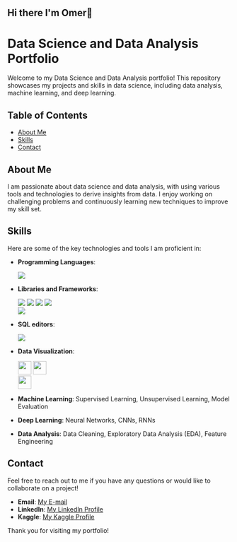 ## Hi there I'm Omer👋

# Data Science and Data Analysis Portfolio

Welcome to my Data Science and Data Analysis portfolio! This repository showcases my projects and skills in data science, including data analysis, machine learning, and deep learning.

## Table of Contents
- [About Me](#about-me)
- [Skills](#skills)
- [Contact](#contact)

## About Me
I am passionate about data science and data analysis, with using various tools and technologies to derive insights from data. 
I enjoy working on challenging problems and continuously learning new techniques to improve my skill set.

## Skills

Here are some of the key technologies and tools I am proficient in:

- **Programming Languages**:
  
  <a href="#" target="_blank"><img src="https://img.shields.io/badge/Python-3776AB?style=for-the-badge&logo=python&logoColor=white"/></a><br/>

 
- **Libraries and Frameworks**:
  
  <a href="#" target="_blank"><img src="https://img.shields.io/badge/pandas-%23150458.svg?style=for-the-badge&logo=pandas&logoColor=white"/></a>
  <a href="#" target="_blank"><img src="https://img.shields.io/badge/numpy-%23013243.svg?style=for-the-badge&logo=numpy&logoColor=white"/></a>
  <a href="#" target="_blank"><img src="https://img.shields.io/badge/scikit--learn-%23F7931E.svg?style=for-the-badge&logo=scikit-learn&logoColor=white"/></a>
  <a href="#" target="_blank"><img src="https://img.shields.io/badge/TensorFlow-%23FF6F00.svg?style=for-the-badge&logo=TensorFlow&logoColor=white"/></a>  
  <a href="#" target="_blank"><img src="https://img.shields.io/badge/Keras-%23D00000.svg?style=for-the-badge&logo=Keras&logoColor=white "/></a>

- **SQL editors**:
  
  <a href="#" target="_blank"><img src="https://img.shields.io/badge/PostgreSQL-316192?style=for-the-badge&logo=postgresql&logoColor=white"/></a>

- **Data Visualization**:

  <a href="#" target="_blank"> <img src="https://static.wixstatic.com/media/816c7d_254c0aab674c47538062e180a466f2ca~mv2.jpg/v1/crop/x_86,y_73,w_2941,h_807/fill/w_480,h_132,al_c,q_80,usm_0.66_1.00_0.01,enc_auto/powerbidesktop.jpg" height="30"/></a>
  <a href="#" target="_blank"> <img src="https://matplotlib.org/stable/_static/logo2_compressed.svg"  height="30"/></a><br/>
  <a href="#" target="_blank"> <img src="https://seaborn.pydata.org/_static/logo-wide-lightbg.svg" height="30"/></a>

 
- **Machine Learning**: Supervised Learning, Unsupervised Learning, Model Evaluation
  
- **Deep Learning**: Neural Networks, CNNs, RNNs
  
- **Data Analysis**: Data Cleaning, Exploratory Data Analysis (EDA), Feature Engineering

## Contact
Feel free to reach out to me if you have any questions or would like to collaborate on a project!

- **Email**: [My E-mail](mailto:omerkurudatasc@gmail.com)
- **LinkedIn**: [My LinkedIn Profile](https://www.linkedin.com/in/omerkuruds/)
- **Kaggle**: [My Kaggle Profile](https://www.kaggle.com/omrkuru)

Thank you for visiting my portfolio!
